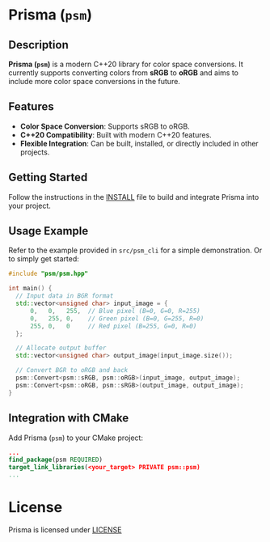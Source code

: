 # Prisma (`psm`)

## Description

**Prisma (`psm`)** is a modern C++20 library for color space conversions. It
currently supports converting colors from **sRGB** to **oRGB** and aims to
include more color space conversions in the future.

## Features

- **Color Space Conversion**: Supports sRGB to oRGB.
- **C++20 Compatibility**: Built with modern C++20 features.
- **Flexible Integration**: Can be built, installed, or directly included in
  other projects.

## Getting Started

Follow the instructions in the [INSTALL](INSTALL.md) file to build and integrate
Prisma into your project.

## Usage Example

Refer to the example provided in `src/psm_cli` for a simple demonstration. Or to
simply get started:

```cpp
#include "psm/psm.hpp"

int main() {
  // Input data in BGR format
  std::vector<unsigned char> input_image = {
      0,   0,   255,  // Blue pixel (B=0, G=0, R=255)
      0,   255, 0,    // Green pixel (B=0, G=255, R=0)
      255, 0,   0     // Red pixel (B=255, G=0, R=0)
  };

  // Allocate output buffer
  std::vector<unsigned char> output_image(input_image.size());

  // Convert BGR to oRGB and back
  psm::Convert<psm::sRGB, psm::oRGB>(input_image, output_image);
  psm::Convert<psm::oRGB, psm::sRGB>(output_image, output_image);
}
```

## Integration with CMake

Add Prisma (`psm`) to your CMake project:

```cmake
...
find_package(psm REQUIRED)
target_link_libraries(<your_target> PRIVATE psm::psm)
...
```

# License

Prisma is licensed under [LICENSE](LICENSE)
